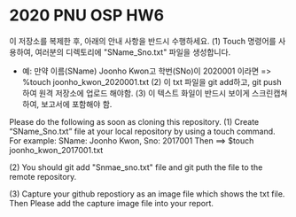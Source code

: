 # 2020 PNU OSP HW6

이 저장소를 복제한 후, 아래의 안내 사항을 반드시 수행하세요.
(1) Touch 명령어를 사용하여, 여러분의 디렉토리에 "SName_Sno.txt" 파일을 생성합니다.
- 예: 만약 이름(SName) Joonho Kwon고 학번(SNo)이 2020001 이라면 => %touch joonho_kwon_2020001.txt
(2) 이 txt 파일을 git add하고, git push하여 원격 저장소에 업로드 해야함.
(3) 이 텍스트 화일이 반드시 보이게 스크린캡쳐하여, 보고서에 포함해야 함.

Please do the following as soon as cloning this repository.
(1) Create “SName_Sno.txt” file at your local repository by using a touch command.
For example: SName: Joonho Kwon, Sno: 2017001 Then ==> $touch joonho_kwon_2017001.txt

(2) You should git add "Snmae_sno.txt" file and git puth the file to the remote repository.

(3) Capture your github repostiory as an image file which shows the txt file. 
   Then Please add the capture image file into your report.

